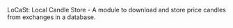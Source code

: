 LoCaSt: Local Candle Store - A module to download and store price candles from exchanges in a database.